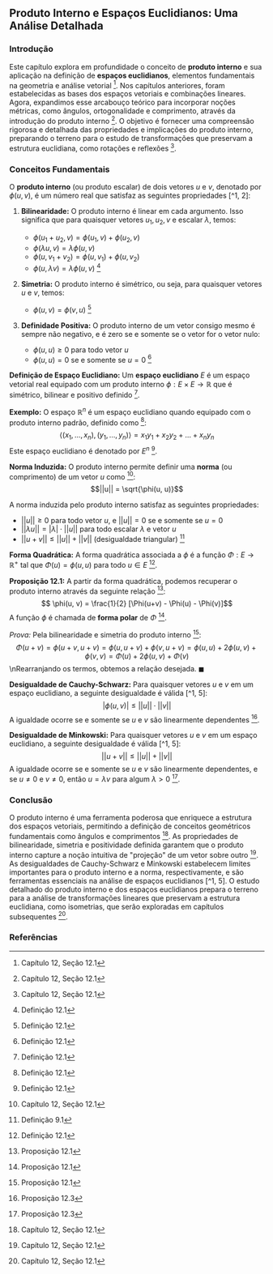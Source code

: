 ## Produto Interno e Espaços Euclidianos: Uma Análise Detalhada

### Introdução
Este capítulo explora em profundidade o conceito de **produto interno** e sua aplicação na definição de **espaços euclidianos**, elementos fundamentais na geometria e análise vetorial [^1]. Nos capítulos anteriores, foram estabelecidas as bases dos espaços vetoriais e combinações lineares. Agora, expandimos esse arcabouço teórico para incorporar noções métricas, como ângulos, ortogonalidade e comprimento, através da introdução do produto interno [^1]. O objetivo é fornecer uma compreensão rigorosa e detalhada das propriedades e implicações do produto interno, preparando o terreno para o estudo de transformações que preservam a estrutura euclidiana, como rotações e reflexões [^1].

### Conceitos Fundamentais

O **produto interno** (ou produto escalar) de dois vetores *u* e *v*, denotado por $\phi(u, v)$, é um número real que satisfaz as seguintes propriedades [^1, 2]:

1.  **Bilinearidade:** O produto interno é linear em cada argumento. Isso significa que para quaisquer vetores $u_1, u_2, v$ e escalar $\lambda$, temos:
    *   $\phi(u_1 + u_2, v) = \phi(u_1, v) + \phi(u_2, v)$
    *   $\phi(\lambda u, v) = \lambda \phi(u, v)$
    *   $\phi(u, v_1 + v_2) = \phi(u, v_1) + \phi(u, v_2)$
    *   $\phi(u, \lambda v) = \lambda \phi(u, v)$ [^2]

2.  **Simetria:** O produto interno é simétrico, ou seja, para quaisquer vetores *u* e *v*, temos:
    *   $\phi(u, v) = \phi(v, u)$ [^2]

3.  **Definidade Positiva:** O produto interno de um vetor consigo mesmo é sempre não negativo, e é zero se e somente se o vetor for o vetor nulo:
    *   $\phi(u, u) \geq 0$ para todo vetor *u*
    *   $\phi(u, u) = 0$ se e somente se $u = 0$ [^2]

**Definição de Espaço Euclidiano:** Um **espaço euclidiano** *E* é um espaço vetorial real equipado com um produto interno $\phi: E \times E \rightarrow \mathbb{R}$ que é simétrico, bilinear e positivo definido [^2].

**Exemplo:** O espaço $\mathbb{R}^n$ é um espaço euclidiano quando equipado com o produto interno padrão, definido como [^2]:
$$\langle (x_1, \dots, x_n), (y_1, \dots, y_n) \rangle = x_1y_1 + x_2y_2 + \dots + x_ny_n$$
Este espaço euclidiano é denotado por $E^n$ [^2].

**Norma Induzida:** O produto interno permite definir uma **norma** (ou comprimento) de um vetor *u* como [^1]:
$$||u|| = \sqrt{\phi(u, u)}$$

A norma induzida pelo produto interno satisfaz as seguintes propriedades:

*   $||u|| \geq 0$ para todo vetor *u*, e $||u|| = 0$ se e somente se $u = 0$
*   $||\lambda u|| = |\lambda| \cdot ||u||$ para todo escalar $\lambda$ e vetor *u*
*   $||u + v|| \leq ||u|| + ||v||$ (desigualdade triangular) [^7]

**Forma Quadrática:** A forma quadrática associada a $\phi$ é a função $\Phi: E \rightarrow \mathbb{R}^+$ tal que $\Phi(u) = \phi(u, u)$ para todo $u \in E$ [^2].

**Proposição 12.1:** A partir da forma quadrática, podemos recuperar o produto interno através da seguinte relação [^4]:
$$ \phi(u, v) = \frac{1}{2} [\Phi(u+v) - \Phi(u) - \Phi(v)]$$
A função $\phi$ é chamada de **forma polar** de $\Phi$ [^4].

*Prova:* Pela bilinearidade e simetria do produto interno [^4]:
$$ \Phi(u+v) = \phi(u+v, u+v) = \phi(u, u+v) + \phi(v, u+v) = \phi(u, u) + 2\phi(u, v) + \phi(v, v) = \Phi(u) + 2\phi(u, v) + \Phi(v)$$\nRearranjando os termos, obtemos a relação desejada. $\blacksquare$

**Desigualdade de Cauchy-Schwarz:** Para quaisquer vetores *u* e *v* em um espaço euclidiano, a seguinte desigualdade é válida [^1, 5]:
$$|\phi(u, v)| \leq ||u|| \cdot ||v||$$
A igualdade ocorre se e somente se *u* e *v* são linearmente dependentes [^5].

**Desigualdade de Minkowski:** Para quaisquer vetores *u* e *v* em um espaço euclidiano, a seguinte desigualdade é válida [^1, 5]:
$$||u + v|| \leq ||u|| + ||v||$$
A igualdade ocorre se e somente se *u* e *v* são linearmente dependentes, e se $u \neq 0$ e $v \neq 0$, então $u = \lambda v$ para algum $\lambda > 0$ [^5].

### Conclusão

O produto interno é uma ferramenta poderosa que enriquece a estrutura dos espaços vetoriais, permitindo a definição de conceitos geométricos fundamentais como ângulos e comprimentos [^1]. As propriedades de bilinearidade, simetria e positividade definida garantem que o produto interno capture a noção intuitiva de "projeção" de um vetor sobre outro [^1]. As desigualdades de Cauchy-Schwarz e Minkowski estabelecem limites importantes para o produto interno e a norma, respectivamente, e são ferramentas essenciais na análise de espaços euclidianos [^1, 5]. O estudo detalhado do produto interno e dos espaços euclidianos prepara o terreno para a análise de transformações lineares que preservam a estrutura euclidiana, como isometrias, que serão exploradas em capítulos subsequentes [^1].

### Referências
[^1]: Capítulo 12, Seção 12.1
[^2]: Definição 12.1
[^4]: Proposição 12.1
[^5]: Proposição 12.3
[^7]: Definição 9.1
<!-- END -->